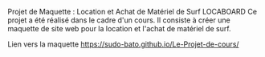 Projet de Maquette : Location et Achat de Matériel de Surf LOCABOARD
Ce projet a été réalisé dans le cadre d'un cours. Il consiste à créer une maquette de site web pour la location et l'achat de matériel de surf.

Lien vers la maquette
https://sudo-bato.github.io/Le-Projet-de-cours/
